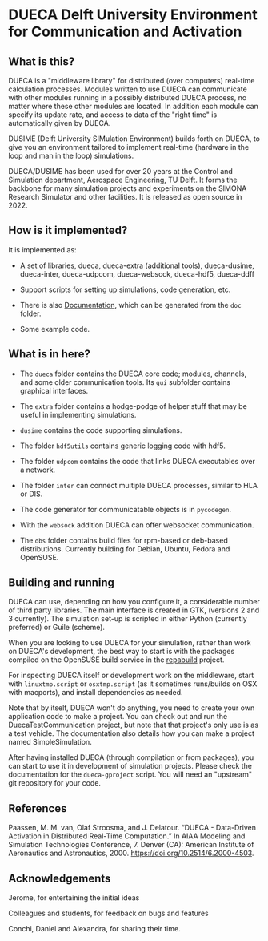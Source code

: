 # DUECA Delft University Environment for Communication and Activation

## What is this?

DUECA is a "middleware library" for distributed (over computers)
real-time calculation processes. Modules written to use DUECA can
communicate with other modules running in a possibly distributed DUECA
process, no matter where these other modules are located. In addition
each module can specify its update rate, and access to data of the
"right time" is automatically given by DUECA.

DUSIME (Delft University SIMulation Environment) builds forth on
DUECA, to give you an environment tailored to implement real-time
(hardware in the loop and man in the loop) simulations.

DUECA/DUSIME has been used for over 20 years at the Control and
Simulation department, Aerospace Engineering, TU Delft. It forms the
backbone for many simulation projects and experiments on the SIMONA
Research Simulator and other facilities. It is released as open source
in 2022.

## How is it implemented?

It is implemented as:

 * A set of libraries, dueca, dueca-extra (additional tools), dueca-dusime,
   dueca-inter, dueca-udpcom, dueca-websock, dueca-hdf5, dueca-ddff

 * Support scripts for setting up simulations, code generation, etc.

 * There is also [Documentation](https://dueca.tudelft.nl/doc/), which
   can be generated from the `doc` folder.

 * Some example code.

## What is in here?

- The `dueca` folder contains the DUECA core code; modules, channels,
  and some older communication tools. Its `gui` subfolder contains
  graphical interfaces.

- The `extra` folder contains a hodge-podge of helper stuff that may
  be useful in implementing simulations.

- `dusime` contains the code supporting simulations.

- The folder `hdf5utils` contains generic logging code with hdf5.

- The folder `udpcom` contains the code that links DUECA executables
  over a network.

- The folder `inter` can connect multiple DUECA processes, similar to
  HLA or DIS.

- The code generator for communicatable objects is in `pycodegen`.

- With the `websock` addition DUECA can offer websocket communication.

- The `obs` folder contains build files for rpm-based or deb-based
  distributions. Currently building for Debian, Ubuntu, Fedora and
  OpenSUSE.

## Building and running

DUECA can use, depending on how you configure it, a considerable
number of third party libraries. The main interface is created in GTK,
(versions 2 and 3 currently). The simulation set-up is scripted in
either Python (currently preferred) or Guile (scheme).

When you are looking to use DUECA for your simulation, rather than
work on DUECA's development, the best way to start is with the
packages compiled on the OpenSUSE build service in the
[repabuild](https://build.opensuse.org/project/show/home:repabuild)
project.

For inspecting DUECA itself or development work on the middleware,
start with `linuxtmp.script` or `osxtmp.script` (as it sometimes
runs/builds on OSX with macports), and install dependencies as needed.

Note that by itself, DUECA won't do anything, you need to create your
own application code to make a project. You can check out and run the
DuecaTestCommunication project, but note that that project's only use
is as a test vehicle. The documentation also details how you can make
a project named SimpleSimulation.

After having installed DUECA (through compilation or from packages),
you can start to use it in development of simulation projects. Please
check the documentation for the `dueca-gproject` script. You will need
an "upstream" git repository for your code.

## References

Paassen, M. M. van, Olaf Stroosma, and J. Delatour. “DUECA -
Data-Driven Activation in Distributed Real-Time Computation.” In AIAA
Modeling and Simulation Technologies Conference, 7. Denver (CA):
American Institute of Aeronautics and
Astronautics, 2000. https://doi.org/10.2514/6.2000-4503.

## Acknowledgements

Jerome, for entertaining the initial ideas

Colleagues and students, for feedback on bugs and features

Conchi, Daniel and Alexandra, for sharing their time.







